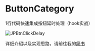 # ButtonCategory

1行代码快速集成按钮延时处理（hook实战）

![JPBtnClickDelay](http://upload-images.jianshu.io/upload_images/2122663-542d9c1148c40abb.gif?imageMogr2/auto-orient/strip)

详细介绍以及实现思路，请前往我的[简书](http://www.jianshu.com/p/e791b7927f32)
